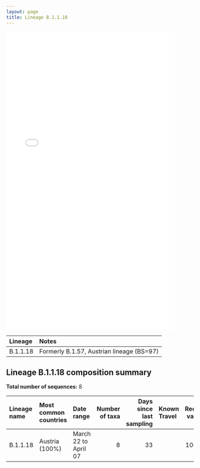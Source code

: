 ```yaml
---
layout: page
title: Lineage B.1.1.18
---
```




<embed src="../assets/images/B.1.1.18.pdf" type="application/pdf" width="90%" height="800px" />


| Lineage | Notes |
|:-----|:-----|
| B.1.1.18 | Formerly B.1.57, Austrian lineage (BS=97) |

<h2>Lineage B.1.1.18 composition summary </h2>

<strong>Total number of sequences:</strong> 8

| Lineage name | Most common countries | Date range | Number of taxa |  Days since last sampling | Known Travel | Recall value |
|:-----|:-----|:-------|-------:|-------:|:---------|--------:|
| B.1.1.18 | Austria (100%) | March 22 to April 07 | 8 | 33 |  | 100.0 |
